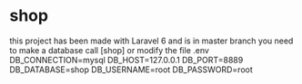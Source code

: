 # shop
this project has been made with Laravel 6
and is in master branch
you need to make a database call [shop]
or modify the file .env
DB_CONNECTION=mysql
DB_HOST=127.0.0.1
DB_PORT=8889
DB_DATABASE=shop
DB_USERNAME=root
DB_PASSWORD=root
